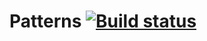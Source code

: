# Patterns [![Build status](https://ci.appveyor.com/api/projects/status/549r9mkf81epid5d?svg=true)](https://ci.appveyor.com/project/Rinero156/auto-test-dz5-pattens)